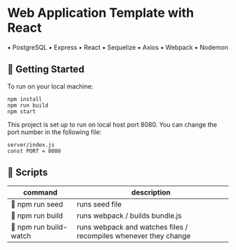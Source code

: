 # Web Application Template with React
:black_small_square: PostgreSQL
:black_small_square: Express
:black_small_square: React
:black_small_square: Sequelize
:black_small_square: Axios
:black_small_square: Webpack
:black_small_square: Nodemon

## :small_orange_diamond: Getting Started

To run on your local machine:
```
npm install
npm run build
npm start
```
This project is set up to run on local host port 8080. You can change the port number in the following file:
```
server/index.js
const PORT = 8080
```

## :small_orange_diamond: Scripts

| command                                  | description                                                         |
|----------------------------------------- | --------------------------------------------------------------------|
| :small_red_triangle: npm run seed        | runs seed file                                                      |
| :small_red_triangle: npm run build       | runs webpack / builds bundle.js                                     |
| :small_red_triangle: npm run build-watch | runs webpack and watches files / recompiles whenever they change    |

